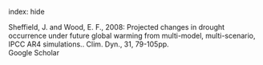 index: hide

<div class="Citation">

  <div class="Citation-body">
    <div class="Citation-text">Sheffield, J.  and Wood, E. F., 2008: Projected changes in drought occurrence under future global warming from multi-model, multi-scenario, IPCC AR4 simulations.. <span class="Article-journal">Clim. Dyn., </span><span class="Article-volume">31, </span>79-105pp.</div>
    <div class="Citation-links">
      <div class="CitationLink" data-href="https://scholar.google.com/scholar?q=Projected+changes+in+drought+occurrence+under+future+global+warming+from+multi-model%2C+multi-scenario%2C+IPCC+AR4+simulations.">
        <div class="CitationLink-icon CitationLink-Scholar"></div>
        <div class="CitationLink-text">Google Scholar</div>
      </div>
    </div>
  </div>
</div>


<div class="Citation-copy">

</div>